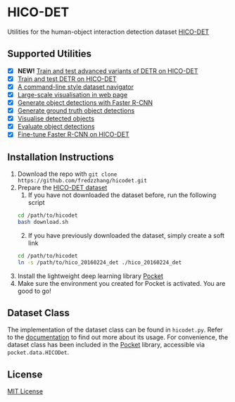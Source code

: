 # HICO-DET
Utilities for the human-object interaction detection dataset [HICO-DET](http://www-personal.umich.edu/~ywchao/hico/)

## Supported Utilities

- [x] __NEW!__ [Train and test advanced variants of DETR on HICO-DET]()
- [x] [Train and test DETR on HICO-DET](https://github.com/fredzzhang/hicodet/tree/main/detections#train-and-test-detr-on-hico-det)
- [x] [A command-line style dataset navigator](https://github.com/fredzzhang/hicodet/tree/main/utilities#dataset-navigator)
- [x] [Large-scale visualisation in web page](https://github.com/fredzzhang/hicodet/tree/main/utilities#generate-and-visaulise-box-pairs-in-large-scales)
- [x] [Generate object detections with Faster R-CNN](https://github.com/fredzzhang/hicodet/tree/main/detections#generate-detections-using-faster-r-cnn)
- [x] [Generate ground truth object detections](https://github.com/fredzzhang/hicodet/tree/main/detections#generate-ground-truth-detections)
- [x] [Visualise detected objects](https://github.com/fredzzhang/hicodet/tree/main/detections#visualise-detections)
- [x] [Evaluate object detections](https://github.com/fredzzhang/hicodet/tree/main/detections#evaluate-detections)
- [x] [Fine-tune Faster R-CNN on HICO-DET](https://github.com/fredzzhang/hicodet/tree/main/detections#fine-tune-the-detector-on-hico-det)

## Installation Instructions
1. Download the repo with `git clone https://github.com/fredzzhang/hicodet.git`
2. Prepare the [HICO-DET dataset](https://drive.google.com/open?id=1QZcJmGVlF9f4h-XLWe9Gkmnmj2z1gSnk)
    1. If you have not downloaded the dataset before, run the following script
    ```bash
    cd /path/to/hicodet
    bash download.sh
    ```
    2. If you have previously downloaded the dataset, simply create a soft link
    ```bash
    cd /path/to/hicodet
    ln -s /path/to/hico_20160224_det ./hico_20160224_det
    ```
3. Install the lightweight deep learning library [Pocket](https://github.com/fredzzhang/pocket)
4. Make sure the environment you created for Pocket is activated. You are good to go!

## Dataset Class
The implementation of the dataset class can be found in `hicodet.py`. Refer to the [documentation](./DOC.md) to find out more about its usage. For convenience, the dataset class has been included in the [Pocket](https://github.com/fredzzhang/pocket) library, accessible via `pocket.data.HICODet`.

## License

[MIT License](./LICENSE)
